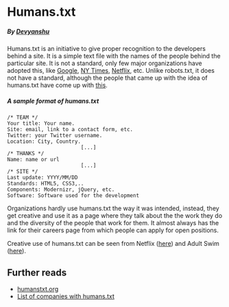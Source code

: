 # Humans.txt
  ##### By [Devyanshu](https://github.com/Devyanshu)
  
  Humans.txt is an initiative to give proper recognition to the developers behind a site. It is a simple text file with the names of the people behind the particular site. It is not a standard, only few major organizations have adopted this, like [Google](https://www.google.com/humans.txt), [NY Times](http://www.nytimes.com/humans.txt), [Netflix](http://www.netflix.com/humans.txt), etc. Unlike robots.txt, it does not have a standard, although the people that came up with the idea of humans.txt have come up with [this](http://humanstxt.org/Standard.html).
  
 ##### A sample format of humans.txt 
```
/* TEAM */
Your title: Your name.
Site: email, link to a contact form, etc.
Twitter: your Twitter username.
Location: City, Country.
                        [...]
/* THANKS */
Name: name or url
                        [...]
/* SITE */
Last update: YYYY/MM/DD 
Standards: HTML5, CSS3,..
Components: Modernizr, jQuery, etc.
Software: Software used for the development
  ```
  Organizations hardly use humans.txt the way it was intended, instead, they get creative and use it as a page where they talk about the the work they do and the diversity of the people that work for them. It almost always has the link for their careers page from which people can apply for open positions.
  
  Creative use of humans.txt can be seen from Netflix ([here](http://www.netflix.com/humans.txt)) and Adult Swim ([here](http://www.adultswim.com/humans.txt)).


  ## Further reads
  - [humanstxt.org](http://humanstxt.org/)
  - [List of companies with humans.txt](https://www.reddit.com/r/webdev/comments/2u4p41/companies_with_humanstxt/)
